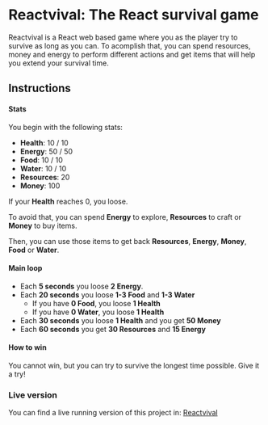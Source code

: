 # Reactvival: The React survival game

Reactvival is a React web based game where you as the player try to survive as long as you can. To acomplish that, you can spend resources, money and energy to perform different actions and get items that will help you extend your survival time.

## Instructions

#### Stats

You begin with the following stats:

* **Health**: 10 / 10
* **Energy**: 50 / 50
* **Food**: 10 / 10
* **Water**: 10 / 10
* **Resources**: 20
* **Money**: 100

If your **Health** reaches 0, you loose.

To avoid that, you can spend **Energy** to explore, **Resources** to craft or **Money** to buy items.

Then, you can use those items to get back **Resources**, **Energy**, **Money**, **Food** or **Water**.

#### Main loop

* Each **5 seconds** you loose **2 Energy**.
* Each **20 seconds** you loose **1-3 Food** and **1-3 Water**
    * If you have **0 Food**, you loose **1 Health**
    * If you have **0 Water**, you loose **1 Health**
* Each **30 seconds** you loose **1 Health** and you get **50 Money**
* Each **60 seconds** you get **30 Resources** and **15 Energy**


#### How to win

You cannot win, but you can try  to survive the longest time possible. Give it a try!

### Live version

You can find a live running version of this project in: [Reactvival](https://reactvival.devzambra.es)


